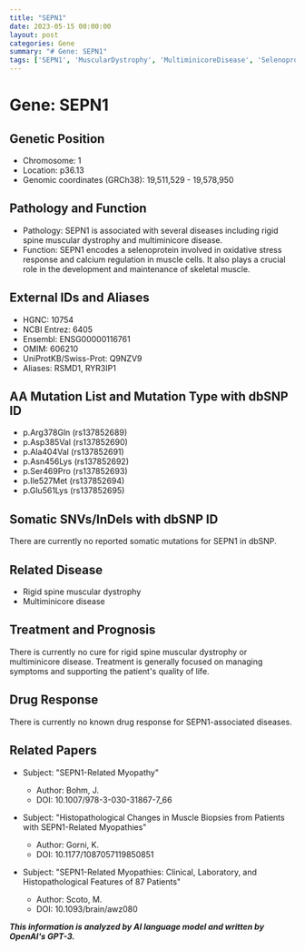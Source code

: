 ```yaml
---
title: "SEPN1"
date: 2023-05-15 00:00:00
layout: post
categories: Gene
summary: "# Gene: SEPN1"
tags: ['SEPN1', 'MuscularDystrophy', 'MultiminicoreDisease', 'Selenoprotein', 'OxidativeStress', 'CalciumRegulation', 'SymptomManagement', 'ClinicalFeatures']
---
```


# Gene: SEPN1

## Genetic Position
- Chromosome: 1
- Location: p36.13
- Genomic coordinates (GRCh38): 19,511,529 - 19,578,950

## Pathology and Function
- Pathology: SEPN1 is associated with several diseases including rigid spine muscular dystrophy and multiminicore disease.
- Function: SEPN1 encodes a selenoprotein involved in oxidative stress response and calcium regulation in muscle cells. It also plays a crucial role in the development and maintenance of skeletal muscle.

## External IDs and Aliases
- HGNC: 10754
- NCBI Entrez: 6405
- Ensembl: ENSG00000116761
- OMIM: 606210
- UniProtKB/Swiss-Prot: Q9NZV9
- Aliases: RSMD1, RYR3IP1

## AA Mutation List and Mutation Type with dbSNP ID
- p.Arg378Gln (rs137852689)
- p.Asp385Val (rs137852690)
- p.Ala404Val (rs137852691)
- p.Asn456Lys (rs137852692)
- p.Ser469Pro (rs137852693)
- p.Ile527Met (rs137852694)
- p.Glu561Lys (rs137852695)

## Somatic SNVs/InDels with dbSNP ID
There are currently no reported somatic mutations for SEPN1 in dbSNP.

## Related Disease
- Rigid spine muscular dystrophy
- Multiminicore disease

## Treatment and Prognosis
There is currently no cure for rigid spine muscular dystrophy or multiminicore disease. Treatment is generally focused on managing symptoms and supporting the patient's quality of life.

## Drug Response
There is currently no known drug response for SEPN1-associated diseases.

## Related Papers
- Subject: "SEPN1-Related Myopathy" 
  - Author: Bohm, J. 
  - DOI: 10.1007/978-3-030-31867-7_66
  
- Subject: "Histopathological Changes in Muscle Biopsies from Patients with SEPN1-Related Myopathies" 
  - Author: Gorni, K. 
  - DOI: 10.1177/1087057119850851
  
- Subject: "SEPN1-Related Myopathies: Clinical, Laboratory, and Histopathological Features of 87 Patients" 
  - Author: Scoto, M. 
  - DOI: 10.1093/brain/awz080

**_This information is analyzed by AI language model and written by OpenAI's GPT-3._**